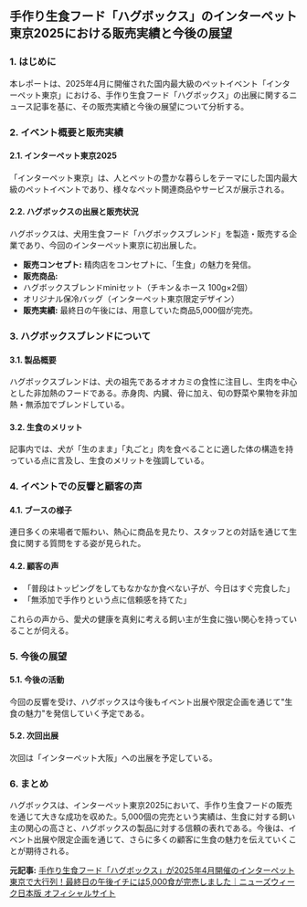 ## 手作り生食フード「ハグボックス」のインターペット東京2025における販売実績と今後の展望

### 1. はじめに

本レポートは、2025年4月に開催された国内最大級のペットイベント「インターペット東京」における、手作り生食フード「ハグボックス」の出展に関するニュース記事を基に、その販売実績と今後の展望について分析する。

### 2. イベント概要と販売実績

#### 2.1. インターペット東京2025

「インターペット東京」は、人とペットの豊かな暮らしをテーマにした国内最大級のペットイベントであり、様々なペット関連商品やサービスが展示される。

#### 2.2. ハグボックスの出展と販売状況

ハグボックスは、犬用生食フード「ハグボックスブレンド」を製造・販売する企業であり、今回のインターペット東京に初出展した。

* **販売コンセプト:** 精肉店をコンセプトに、「生食」の魅力を発信。
* **販売商品:**
 * ハグボックスブレンドminiセット（チキン＆ホース 100g×2個）
 * オリジナル保冷バッグ（インターペット東京限定デザイン）
* **販売実績:** 最終日の午後には、用意していた商品5,000個が完売。

### 3. ハグボックスブレンドについて

#### 3.1. 製品概要

ハグボックスブレンドは、犬の祖先であるオオカミの食性に注目し、生肉を中心とした非加熱のフードである。赤身肉、内臓、骨に加え、旬の野菜や果物を非加熱・無添加でブレンドしている。

#### 3.2. 生食のメリット

記事内では、犬が「生のまま」「丸ごと」肉を食べることに適した体の構造を持っている点に言及し、生食のメリットを強調している。

### 4. イベントでの反響と顧客の声

#### 4.1. ブースの様子

連日多くの来場者で賑わい、熱心に商品を見たり、スタッフとの対話を通じて生食に関する質問をする姿が見られた。

#### 4.2. 顧客の声

* 「普段はトッピングをしてもなかなか食べない子が、今日はすぐ完食した」
* 「無添加で手作りという点に信頼感を持てた」

これらの声から、愛犬の健康を真剣に考える飼い主が生食に強い関心を持っていることが伺える。

### 5. 今後の展望

#### 5.1. 今後の活動

今回の反響を受け、ハグボックスは今後もイベント出展や限定企画を通じて"生食の魅力"を発信していく予定である。

#### 5.2. 次回出展

次回は「インターペット大阪」への出展を予定している。

### 6. まとめ

ハグボックスは、インターペット東京2025において、手作り生食フードの販売を通じて大きな成功を収めた。5,000個の完売という実績は、生食に対する飼い主の関心の高さと、ハグボックスの製品に対する信頼の表れである。今後は、イベント出展や限定企画を通じて、さらに多くの顧客に生食の魅力を伝えていくことが期待される。



**元記事:** [手作り生食フード「ハグボックス」が2025年4月開催のインターペット東京で大行列！最終日の午後イチには5,000食が完売しました｜ニューズウィーク日本版 オフィシャルサイト](https://www.newsweekjapan.jp/press-release/2025/04/202545000.php)